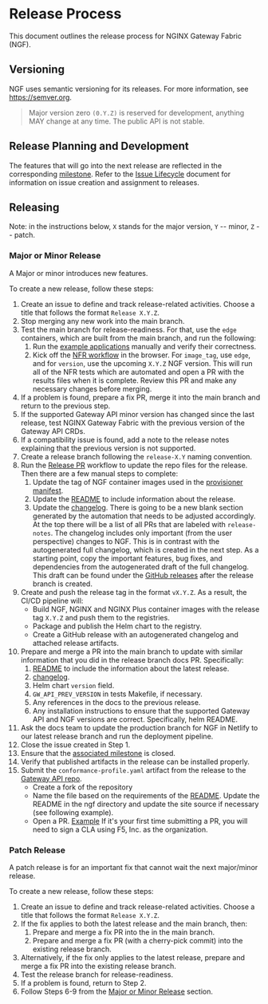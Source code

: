 # Release Process

This document outlines the release process for NGINX Gateway Fabric (NGF).

## Versioning

NGF uses semantic versioning for its releases. For more information, see https://semver.org.

> Major version zero `(0.Y.Z)` is reserved for development, anything MAY change at any time. The public API is not stable.

## Release Planning and Development

The features that will go into the next release are reflected in the
corresponding [milestone](https://github.com/nginxinc/nginx-gateway-fabric/milestones). Refer to
the [Issue Lifecycle](/ISSUE_LIFECYCLE.md) document for information on issue creation and assignment to releases.

## Releasing

Note: in the instructions below, `X` stands for the major version, `Y` -- minor, `Z` -- patch.

### Major or Minor Release

A Major or minor introduces new features.

To create a new release, follow these steps:

1. Create an issue to define and track release-related activities. Choose a title that follows the
   format `Release X.Y.Z`.
2. Stop merging any new work into the main branch.
3. Test the main branch for release-readiness. For that, use the `edge` containers, which are built from the main
   branch, and run the following:
   1. Run the [example applications](/examples) manually and verify their correctness.
   2. Kick off the [NFR workflow](https://github.com/nginxinc/nginx-gateway-fabric/actions/workflows/nfr.yml) in the browser. For `image_tag`, use `edge`, and for `version`, use the upcoming `X.Y.Z` NGF version. This will run all of the NFR tests which are automated and open a PR with the results files when it is complete. Review this PR and make any necessary changes before merging.
4. If a problem is found, prepare a fix PR, merge it into the main branch and return to the previous step.
5. If the supported Gateway API minor version has changed since the last release, test NGINX Gateway Fabric with the previous version of the Gateway API CRDs.
6. If a compatibility issue is found, add a note to the release notes explaining that the previous version is not supported.
7. Create a release branch following the `release-X.Y` naming convention.
8. Run the [Release PR](https://github.com/nginxinc/nginx-gateway-fabric/actions/workflows/release-pr.yml) workflow to update the repo files for the release. Then there are a few manual steps to complete:
   1. Update the tag of NGF container images used in the [provisioner manifest](/tests/conformance/provisioner/provisioner.yaml).
   2. Update the [README](/README.md) to include information about the release.
   3. Update the [changelog](/CHANGELOG.md). There is going to be a new blank section generated by the automation that needs to be adjusted accordingly.
      At the top there will be a list of all PRs that are labeled with `release-notes`.
      The changelog includes only important (from the user perspective)
      changes to NGF. This is in contrast with the autogenerated full changelog, which is created in the next
      step. As a starting point, copy the important features, bug fixes, and dependencies from the autogenerated
      draft of the full changelog. This draft can be found under
      the [GitHub releases](https://github.com/nginxinc/nginx-gateway-fabric/releases) after the release branch is
      created.
9. Create and push the release tag in the format `vX.Y.Z`. As a result, the CI/CD pipeline will:
   - Build NGF, NGINX and NGINX Plus container images with the release tag `X.Y.Z` and push them to the registries.
   - Package and publish the Helm chart to the registry.
   - Create a GitHub release with an autogenerated changelog and attached release artifacts.
10. Prepare and merge a PR into the main branch to update with similar information that you did in the release branch docs PR. Specifically:
    1. [README](/README.md) to include the information about the latest release.
    2. [changelog](/CHANGELOG.md).
    3. Helm chart `version` field.
    4. `GW_API_PREV_VERSION` in tests Makefile, if necessary.
    5. Any references in the docs to the previous release.
    6. Any installation instructions to ensure that the supported Gateway API and NGF versions are correct. Specifically, helm README.
11. Ask the docs team to update the production branch for NGF in Netlify to our latest release branch and run the deployment pipeline.
12. Close the issue created in Step 1.
13. Ensure that the [associated milestone](https://github.com/nginxinc/nginx-gateway-fabric/milestones) is closed.
14. Verify that published artifacts in the release can be installed properly.
15. Submit the `conformance-profile.yaml` artifact from the release to the [Gateway API repo](https://github.com/kubernetes-sigs/gateway-api/tree/main/conformance/reports).
    - Create a fork of the repository
    - Name the file based on the requirements of the [README](https://github.com/kubernetes-sigs/gateway-api/blob/main/conformance/reports/README.md). Update the README in the ngf directory and update the site source if necessary (see following example).
    - Open a PR. [Example](https://github.com/kubernetes-sigs/gateway-api/pull/2514)
      If it's your first time submitting a PR, you will need to sign a CLA using F5, Inc. as the organization.

### Patch Release

A patch release is for an important fix that cannot wait the next major/minor release.

To create a new release, follow these steps:

1. Create an issue to define and track release-related activities. Choose a title that follows the
   format `Release X.Y.Z`.
2. If the fix applies to both the latest release and the main branch, then:
   1. Prepare and merge a fix PR into the in the main branch.
   2. Prepare and merge a fix PR (with a cherry-pick commit) into the existing release branch.
3. Alternatively, if the fix only applies to the latest release, prepare and merge a fix PR into the existing release
   branch.
4. Test the release branch for release-readiness.
5. If a problem is found, return to Step 2.
6. Follow Steps 6-9 from the [Major or Minor Release](#major-or-minor-release) section.
